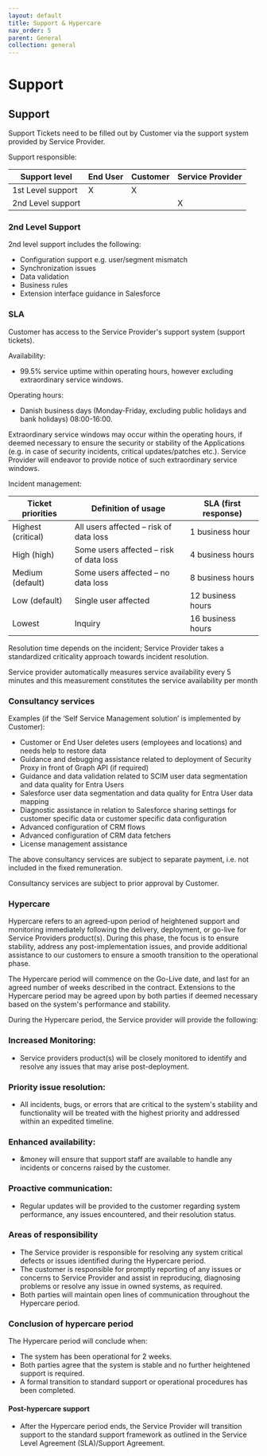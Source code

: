 ```yaml
---
layout: default
title: Support & Hypercare
nav_order: 5
parent: General
collection: general
---
```


# Support 

## Support
Support Tickets need to be filled out by Customer via the support system provided by Service Provider.

Support responsible:

| Support level | End User | Customer | Service Provider |
| ------------ | ------- | -------- | --------------- |
|1st Level support | X | X | |
|2nd Level support |  |  | X |

### 2nd Level Support

2nd level support includes the following:

- Configuration support e.g. user/segment mismatch
- Synchronization issues
- Data validation
- Business rules
- Extension interface guidance in Salesforce


### SLA

Customer has access to the Service Provider's support system (support tickets).

Availability: 
- 99.5% service uptime within operating hours, however excluding extraordinary service windows.

Operating hours: 
- Danish business days (Monday-Friday, excluding public holidays and bank holidays) 08:00-16:00.

Extraordinary service windows may occur within the operating hours, if deemed necessary to ensure the security or stability of the Applications (e.g. in case of security incidents, critical updates/patches etc.). Service Provider will endeavor to provide notice of such extraordinary service windows.

Incident management:

| Ticket priorities  | Definition of usage | SLA (first response) |
|--------------------| ------- |----------------------|
| Highest (critical) | All users affected – risk of data loss | 1 business hour      |
| High (high)        | Some users affected – risk of data loss | 4 business hours     |
| Medium (default)   | Some users affected – no data loss | 8 business hours     |
| Low (default)      | Single user affected | 12 business hours    |
| Lowest | Inquiry | 16 business hours    |


Resolution time depends on the incident; Service Provider takes a standardized criticality approach towards incident resolution.

Service provider automatically measures service availability every 5 minutes and this measurement constitutes the service availability per month

### Consultancy services

Examples (if the ‘Self Service Management solution’ is implemented by Customer):

- Customer or End User deletes users (employees and locations) and needs help to restore data
- Guidance and debugging assistance related to deployment of Security Proxy in front of Graph API (if required)
- Guidance and data validation related to SCIM user data segmentation and data quality for Entra Users
- Salesforce user data segmentation and data quality for Entra User data mapping
- Diagnostic assistance in relation to Salesforce sharing settings for customer specific data or customer specific data configuration
- Advanced configuration of CRM flows
- Advanced configuration of CRM data fetchers
- License management assistance

The above consultancy services are subject to separate payment, i.e. not included in the fixed remuneration.

Consultancy services are subject to prior approval by Customer.


### Hypercare
Hypercare refers to an agreed-upon period of heightened support and monitoring immediately following the delivery, deployment, or go-live for Service Providers product(s). During this phase, the focus is to ensure stability, address any post-implementation issues, and provide additional assistance to our customers to ensure a smooth transition to the operational phase.

The Hypercare period will commence on the Go-Live date, and last for an agreed number of weeks described in the contract. Extensions to the Hypercare period may be agreed upon by both parties if deemed necessary based on the system's performance and stability.

During the Hypercare period, the Service provider will provide the following:

### Increased Monitoring:
- Service providers product(s) will be closely monitored to identify and resolve any issues that may arise post-deployment.


### Priority issue resolution:
- All incidents, bugs, or errors that are critical to the system's stability and functionality will be treated with the highest priority and addressed within an expedited timeline.

### Enhanced availability:
- &money will ensure that support staff are available to handle any incidents or concerns raised by the customer.

### Proactive communication:
- Regular updates will be provided to the customer regarding system performance, any issues encountered, and their resolution status.

### Areas of responsibility
- The Service provider is responsible for resolving any system critical defects or issues identified during the Hypercare period.
- The customer is responsible for promptly reporting of any issues or concerns to Service Provider and assist in reproducing, diagnosing problems or resolve any issue in owned systems, as required.
- Both parties will maintain open lines of communication throughout the Hypercare period.

### Conclusion of hypercare period
The Hypercare period will conclude when:

- The system has been operational for 2 weeks.
- Both parties agree that the system is stable and no further heightened support is required.
- A formal transition to standard support or operational procedures has been completed.

#### Post-hypercare support
- After the Hypercare period ends, the Service Provider will transition support to the standard support framework as outlined in the Service Level Agreement (SLA)/Support Agreement.
